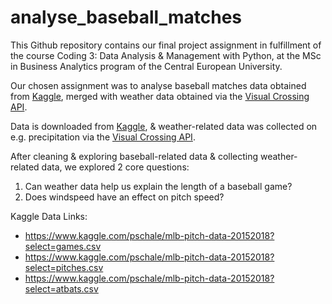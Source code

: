 # analyse_baseball_matches

This Github repository contains our final project assignment in fulfillment of the course Coding 3: Data Analysis & Management with Python, at the MSc in Business Analytics program of the Central European University. 

Our chosen assignment was to analyse baseball matches data obtained from [Kaggle](https://www.kaggle.com/pschale/mlb-pitch-data-20152018?select=games.csv&fbclid=IwAR3CxTEd_RQtheRGB_r1ipD03WS0l5pY9M-kLrVKyN_oJRpK3i9FSLCZmLE), merged with weather data obtained via the [Visual Crossing API](https://www.visualcrossing.com/weather-api).  

Data is downloaded from [Kaggle](https://www.kaggle.com/pschale/mlb-pitch-data-20152018?select=games.csv&fbclid=IwAR3CxTEd_RQtheRGB_r1ipD03WS0l5pY9M-kLrVKyN_oJRpK3i9FSLCZmLE), & weather-related data was collected on e.g. precipitation via the [Visual Crossing API](https://www.visualcrossing.com/weather-api).  

After cleaning & exploring baseball-related data & collecting weather-related data, we explored 2 core questions:  
1. Can weather data help us explain the length of a baseball game?
2. Does windspeed have an effect on pitch speed?


 Kaggle Data Links:
 - https://www.kaggle.com/pschale/mlb-pitch-data-20152018?select=games.csv
 - https://www.kaggle.com/pschale/mlb-pitch-data-20152018?select=pitches.csv
 - https://www.kaggle.com/pschale/mlb-pitch-data-20152018?select=atbats.csv
 
